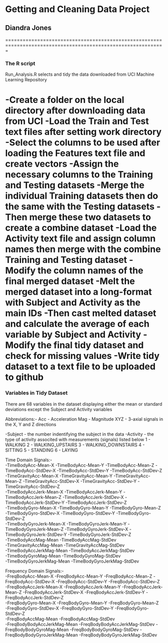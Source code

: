 # Getting and Cleaning Data Project
## Diandra Jones
=============================================================================================================

### The R script
Run_Analysis.R selects and tidy the data downloaded from UCI Machine Learning Repository

-Create a folder on the local directory after downloading data from UCI
-Load the Train and Test text files after setting work directory
-Select the columns to be used after loading the Features text file and create vectors
-Assign the necessary columns to the Training  and Testing datasets 
-Merge the individual Training datasets then do the same with the Testing datasets
-Then merge these two datasets to create a combine dataset
-Load the Activity text file and assign column names then merge with the combine Training and Testing dataset
-Modify the column names of the final merged dataset
-Melt the merged dataset into a long-format with Subject and Activity as the main IDs
-Then cast melted dataset and calculate the average of each variable by Subject and Activity
-Modify the final tidy dataset and check for missing values
-Write tidy dataset to a text file to be uploaded to github
================================================================================================================

### Variables in Tidy Dataset
There are 68 variables in the dataset displaying either the mean or standard deviations except
the Subject and Activity variables

Abbreviations:-
Acc - Acceleration
Mag - Magnitude
XYZ - 3-axial signals in the X, Y and Z directions

-Subject - the number indentifying the subject in the data
-Activity - the type of activity associted with measurements (signals) listed below
  1 - WALKING
  2 - WALKING_UPSTAIRS
  3 - WALKING_DOWNSTAIRS
  4 - SITTING
  5 - STANDING
  6 - LAYING

Time Domain Signals:-          	
-TimeBodyAcc-Mean-X		          -TimeBodyAcc-Mean-Y		        -TimeBodyAcc-Mean-Z
-TimeBodyAcc-StdDev-X		        -TimeBodyAcc-StdDev-Y		      -TimeBodyAcc-StdDev-Z          
-TimeGravityAcc-Mean-X		      -TimeGravityAcc-Mean-Y	  	  -TimeGravityAcc-Mean-Z
-TimeGravityAcc-StdDev-X	      -TimeGravityAcc-StdDev-Y	    -TimeGravityAcc-StdDev-Z       
-TimeBodyAccJerk-Mean-X         -TimeBodyAccJerk-Mean-Y		    -TimeBodyAccJerk-Mean-Z
-TimeBodyAccJerk-StdDev-X	      -TimeBodyAccJerk-StdDev-Y	    -TimeBodyAccJerk-StdDev-Z      
-TimeBodyGyro-Mean-X            -TimeBodyGyro-Mean-Y    	    -TimeBodyGyro-Mean-Z
-TimeBodyGyro-StdDev-X    	    -TimeBodyGyro-StdDev-Y        -TimeBodyGyro-StdDev-Z         
-TimeBodyGyroJerk-Mean-X	      -TimeBodyGyroJerk-Mean-Y      -TimeBodyGyroJerk-Mean-Z
-TimeBodyGyroJerk-StdDev-X 	    -TimeBodyGyroJerk-StdDev-Y	  -TimeBodyGyroJerk-StdDev-Z    
-TimeBodyAccMag-Mean 	          -TimeBodyAccMag-StdDev         
-TimeGravityAccMag-Mean		      -TimeGravityAccMag-StdDev      
-TimeBodyAccJerkMag-Mean        -TimeBodyAccJerkMag-StdDev     
-TimeBodyGyroMag-Mean           -TimeBodyGyroMag-StdDev        
-TimeBodyGyroJerkMag-Mean       -TimeBodyGyroJerkMag-StdDev

Frequency Domain Signals:-    
-FreqBodyAcc-Mean-X   	  	    -FreqBodyAcc-Mean-Y           	-FreqBodyAcc-Mean-Z
-FreqBodyAcc-StdDev-X      	    -FreqBodyAcc-StdDev-Y          	-FreqBodyAcc-StdDev-Z          
-FreqBodyAccJerk-Mean-X         -FreqBodyAccJerk-Mean-Y       	-FreqBodyAccJerk-Mean-Z
-FreqBodyAccJerk-StdDev-X  	    -FreqBodyAccJerk-StdDev-Y       -FreqBodyAccJerk-StdDev-Z      
-FreqBodyGyro-Mean-X      	    -FreqBodyGyro-Mean-Y           	-FreqBodyGyro-Mean-Z  
-FreqBodyGyro-StdDev-X     	    -FreqBodyGyro-StdDev-Y          -FreqBodyGyro-StdDev-Z         
-FreqBodyAccMag-Mean            -FreqBodyAccMag-StdDev  
-FreqBodyBodyAccJerkMag-Mean    -FreqBodyBodyAccJerkMag-StdDev 
-FreqBodyBodyGyroMag-Mean       -FreqBodyBodyGyroMag-StdDev 
-FreqBodyBodyGyroJerkMag-Mean   -FreqBodyBodyGyroJerkMag-StdDev
